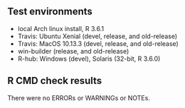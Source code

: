## Test environments
* local Arch linux install, R 3.6.1
* Travis: Ubuntu Xenial (devel, release, and old-release)
* Travis: MacOS 10.13.3 (devel, release, and old-release)
* win-builder (release, and old-release)
* R-hub: Windows (devel), Solaris (32-bit, R 3.6.0)

## R CMD check results
There were no ERRORs or WARNINGs or NOTEs.
